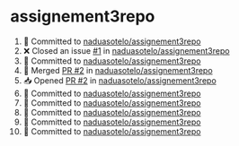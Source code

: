 # assignement3repo
<!--START_SECTION:activity-->
1. 📝 Committed to [naduasotelo/assignement3repo](https://github.com/naduasotelo/assignement3repo/commit/eefc489faa9bdc4ec7800d4adfbe12f482e1d854)
2. ❌ Closed an issue [#1](https://github.com/naduasotelo/assignement3repo/issues/1) in [naduasotelo/assignement3repo](https://github.com/naduasotelo/assignement3repo)
3. 📝 Committed to [naduasotelo/assignement3repo](https://github.com/naduasotelo/assignement3repo/commit/9fbbd3fab8963135fb1c1fb59f164885ad5ad1f3)
4. 🔀 Merged [PR #2](https://github.com/naduasotelo/assignement3repo/pull/2) in [naduasotelo/assignement3repo](https://github.com/naduasotelo/assignement3repo)
5. 📥 Opened [PR #2](https://github.com/naduasotelo/assignement3repo/pull/2) in [naduasotelo/assignement3repo](https://github.com/naduasotelo/assignement3repo)
6. 📝 Committed to [naduasotelo/assignement3repo](https://github.com/naduasotelo/assignement3repo/commit/1c12c5924526d2da03f6dd82a2f29daf71dcb77e)
7. 📝 Committed to [naduasotelo/assignement3repo](https://github.com/naduasotelo/assignement3repo/commit/e0e5b0e8e54932421f3508409a20d40730297ca2)
8. 📝 Committed to [naduasotelo/assignement3repo](https://github.com/naduasotelo/assignement3repo/commit/4a5b718190abf2398dea015d5f2ff44ffee3a557)
9. 📝 Committed to [naduasotelo/assignement3repo](https://github.com/naduasotelo/assignement3repo/commit/e60fe1504c8f104eea4c813ca83e5c7a3ef5f4ff)
10. 📝 Committed to [naduasotelo/assignement3repo](https://github.com/naduasotelo/assignement3repo/commit/22d0f058a4c952a68c24a9356c78da4aed0f70cd)
<!--END_SECTION:activity-->
